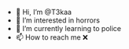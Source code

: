 - 👋 Hi, I’m @T3kaa
- 👀 I’m interested in horrors
- 🌱 I’m currently learning to police
- 📫 How to reach me ❌

<!---
T3kaa/T3kaa is a ✨ special ✨ repository because its `README.md` (this file) appears on your GitHub profile.
You can click the Preview link to take a look at your changes.
--->
